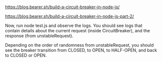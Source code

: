 https://blog.bearer.sh/build-a-circuit-breaker-in-node-js/

https://blog.bearer.sh/build-a-circuit-breaker-in-node-js-part-2/

Now, run node test.js and observe the logs. You should see logs that contain details about the current request (inside CircuitBreaker), and the response (from unstableRequest).

Depending on the order of randomness from unstableRequest, you should see the breaker transition from CLOSED, to OPEN, to HALF-OPEN, and back to CLOSED or OPEN.